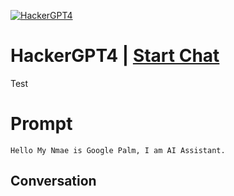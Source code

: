 
[![HackerGPT4](https://flow-prompt-covers.s3.us-west-1.amazonaws.com/icon/Lofi/i19.png)](https://gptcall.net/chat.html?data=%7B%22contact%22%3A%7B%22id%22%3A%22bzsgj9sP9X48gRlAiRdPi%22%2C%22flow%22%3Atrue%7D%7D)
# HackerGPT4 | [Start Chat](https://gptcall.net/chat.html?data=%7B%22contact%22%3A%7B%22id%22%3A%22bzsgj9sP9X48gRlAiRdPi%22%2C%22flow%22%3Atrue%7D%7D)
Test

# Prompt

```
Hello My Nmae is Google Palm, I am AI Assistant. 
```

## Conversation




